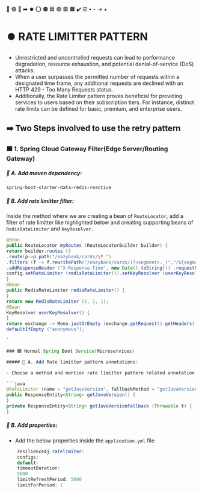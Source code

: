 🔵 🟢 🔴 ➡️ ⏺️ ⭕ 🟠 🟦 🟣 🟥 🟧 ✔️ ☑️ • ‣ → ⁕

# ⏺️ RATE LIMITTER PATTERN

- Unrestricted and uncontrolled requests can lead to performance degradation, resource exhaustion, and potential denial-of-service (DoS) attacks.
- When a user surpasses the permitted number of requests within a designated time frame, any additional requests are declined with an HTTP 429 - Too Many Requests status.
- Additionally, the Rate Limiter pattern proves beneficial for providing services to users based on their subscription tiers. For instance, distinct rate limits can be defined for basic, premium, and enterprise users.

## ➡️ Two Steps involved to use the retry pattern

### 🟦 1. Spring Cloud Gateway Filter(Edge Server/Routing Gateway)

##### 🔵 A. Add maven dependency:

`spring-boot-starter-data-redis-reactive`

##### 🔵 B. Add rate limitter filter:

Inside the method where we are creating a bean of `RouteLocator`, add a filter of rate limitter like highlighted below and creating supporting beans of `RedisRateLimiter` and `KeyResolver`.

````java
@Bean
public RouteLocator myRoutes (RouteLocatorBuilder builder) {
return builder.routes ()
.route(p->p.path("/eazybank/cards/\*_")
.filters (f -> f.rewritePath("/eazybank/cards/(?<segment>._)","/${segment}")
.addResponseHeader ("X-Response-Time", new Date().toString()) .requestRateLimiter (config ->
config.setRateLimiter (redisRateLimiter()).setKeyResolver (userKeyResolver ()))) .uri("lb://CARDS")).build();
}
@Bean
public RedisRateLimiter redisRateLimiter() {
}
return new RedisRateLimiter (1, 1, 1);
@Bean
KeyResolver userKeyResolver() {
}
return exchange -> Mono.justOrEmpty (exchange.getRequest().getHeaders().getFirst("user"))
defaultIfEmpty ("anonymous");

`

### 🟦 Normal Spring Boot Service(Microservices)

##### 🔵 A. Add Rate limitter pattern annotations:

- Choose a method and mention rate limitter pattern related annotation along with the below configs. Post that create a **fallback** method matching the same method signature like we discussed inside the course (For example in the Circuit Breaker).

```java
@RateLimiter (name = "getJavaVersion", fallbackMethod = "getJavaVersionFallback") @GetMapping("/java-version")
public ResponseEntity<String> getJavaVersion() {
}
private ResponseEntity<String> getJavaVersionFallback (Throwable t) {
}

````

##### 🔵 B. Add properties:

- Add the below properties inside the `application.yml` file

```java
    resilience4j.ratelimiter:
    configs:
    default:
    timeoutDuration:
    5000
    limitRefreshPeriod: 5000
    limitForPeriod: 1

```

